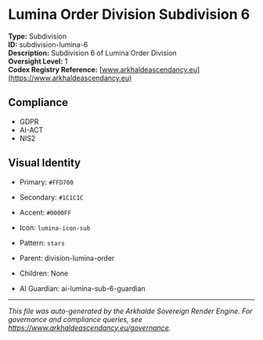 # Lumina Order Division Subdivision 6

**Type:** Subdivision  
**ID:** subdivision-lumina-6  
**Description:** Subdivision 6 of Lumina Order Division  
**Oversight Level:** 1  
**Codex Registry Reference:** [www.arkhaldeascendancy.eu](https://www.arkhaldeascendancy.eu)

## Compliance

- GDPR
- AI-ACT
- NIS2

## Visual Identity

- Primary: `#FFD700`
- Secondary: `#1C1C1C`
- Accent: `#0000FF`
- Icon: `lumina-icon-sub`
- Pattern: `stars`


- Parent: division-lumina-order
- Children: None
- AI Guardian: ai-lumina-sub-6-guardian

---

*This file was auto-generated by the Arkhalde Sovereign Render Engine. For governance and compliance queries, see https://www.arkhaldeascendancy.eu/governance.*
